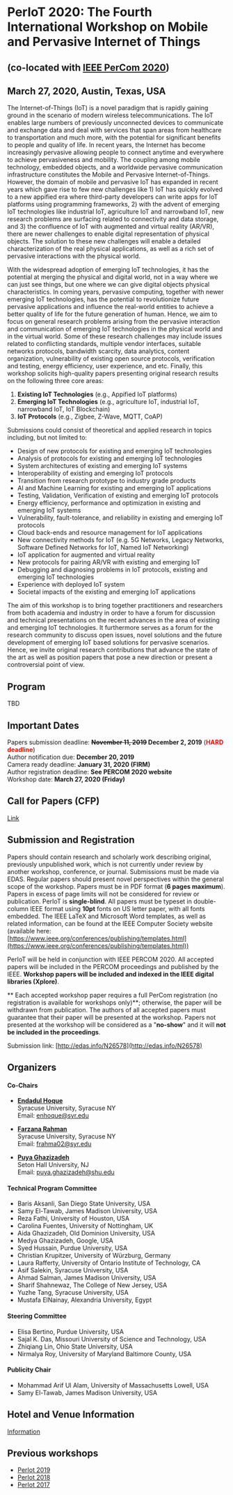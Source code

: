 # PerIoT 2020:  The Fourth International Workshop on Mobile and Pervasive Internet of Things

## <a href=dummy></a> (co-located with  [IEEE PerCom 2020](http://www.percom.org/))

## <a href=dummy></a> March 27, 2020, Austin, Texas, USA


The  Internet-of-Things (IoT) is a  novel  paradigm  that  is  rapidly  gaining  ground  in  the  scenario  of  modern  wireless   telecommunications.   The   IoT   enables   large   numbers   of   previously   unconnected   devices   to  communicate  and  exchange  data  and  deal  with  services  that  span  areas  from  healthcare  to  transportation  and  much  more,  with  the  potential  for  significant  benefits  to  people  and  quality  of  life.  In  recent  years,  the  Internet  has  become  increasingly  pervasive  allowing  people  to  connect  anytime  and  everywhere  to  achieve  pervasiveness  and  mobility.  The  coupling  among  mobile  technology,  embedded  objects,  and  a  worldwide   pervasive   communication   infrastructure   constitutes   the   Mobile   and   Pervasive   Internet-of-Things.  However,  the  domain  of  mobile  and  pervasive  IoT  has  expanded  in  recent  years  which  gave  rise  to  few  new  challenges  like  1)  IoT  has  quickly  evolved  to  a  new  appified  era  where  third-party  developers  can   write  apps  for  IoT  platforms   using  programming  frameworks,  2)   with   the   advent   of   emerging   IoT  technologies  like  industrial  IoT,  agriculture  IoT  and  narrowband  IoT,  new  research  problems  are  surfacing  related  to  connectivity  and  data  storage,  and  3)  the  confluence  of  IoT  with  augmented  and  virtual  reality  (AR/VR),  there  are  newer  challenges  to  enable  digital  representation  of  physical  objects.  The  solution  to  these  new  challenges  will  enable  a  detailed  characterization  of  the  real  physical  applications,  as  well  as  a  rich  set  of  pervasive  interactions  with  the  physical  world.    

With  the  widespread  adoption  of  emerging  IoT  technologies,  it  has  the  potential  at  merging  the  physical  and  digital  world,  not  in  a  way  where  we  can  just  see  things,  but  one  where  we  can  give  digital  objects  physical   characteristics.   In   coming   years,   pervasive   computing,   together   with   newer   emerging   IoT  technologies,  has  the  potential  to  revolutionize  future  pervasive  applications  and  influence  the  real-world  entities  to  achieve  a  better  quality  of  life  for  the  future  generation  of  human.  Hence,  we  aim  to  focus  on  general   research   problems   arising   from   the   pervasive   interaction   and   communication   of   emerging   IoT  technologies  in  the  physical  world  and  in  the  virtual  world.  Some  of  these  research  challenges  may  include  issues  related  to  conflicting  standards,  multiple  vendor  interfaces,  suitable  networks  protocols,  bandwidth  scarcity,  data  analytics,  content  organization,  vulnerability  of  existing  open  source  protocols,  verification  and  testing,  energy  efficiency,  user  experience,  and  etc.  Finally,  this  workshop  solicits  high-quality  papers  presenting  original  research  results  on  the  following  three  core  areas:

  1. **Existing  IoT  Technologies**  (e.g.,  Appified  IoT  platforms)  
  1. **Emerging  IoT  Technologies**  (e.g.,  agriculture  IoT,  industrial  IoT,  narrowband  IoT,  IoT  Blockchain)  
  1. **IoT  Protocols**  (e.g.,  Zigbee,  Z-Wave,  MQTT,  CoAP)  


Submissions  could  consist  of  theoretical  and  applied  research  in  topics  including,  but  not  limited  to:

- Design  of  new  protocols  for  existing  and  emerging  IoT  technologies  
- Analysis  of  protocols  for  existing  and  emerging  IoT  technologies  
- System  architectures  of  existing  and  emerging  IoT  systems  
- Interoperability  of  existing  and  emerging  IoT  protocols    
- Transition  from  research  prototype  to  industry  grade  products  
- AI  and  Machine  Learning  for  existing  and  emerging  IoT  applications  
- Testing,  Validation,  Verification  of  existing  and  emerging  IoT  protocols  
- Energy  efficiency,  performance  and  optimization  in  existing  and  emerging  IoT  systems  
- Vulnerability,  fault-tolerance,  and  reliability  in  existing  and  emerging  IoT  protocols  
- Cloud  back-ends  and  resource  management  for  IoT  applications  
- New   connectivity   methods   for   IoT   (e.g.   5G   Networks,   Legacy   Networks,   Software   Defined  Networks  for  IoT,  Named  IoT  Networking)  
- IoT  application  for  augmented  and  virtual  reality  
- New  protocols  for  pairing  AR/VR  with  existing  and  emerging  IoT  
- Debugging  and  diagnosing  problems  in  IoT  protocols,  existing  and  emerging  IoT  technologies  
- Experience  with  deployed  IoT  system  
- Societal  impacts  of  the  existing  and  emerging  IoT  applications

The   aim   of   this   workshop   is   to   bring   together   practitioners   and   researchers   from   both   academia   and  industry  in  order  to  have  a  forum  for  discussion  and  technical  presentations  on  the  recent  advances  in  the  area   of   existing   and   emerging   IoT   technologies.   It   furthermore   serves   as   a   forum   for   the   research  community  to  discuss  open  issues,  novel  solutions  and  the  future  development  of  emerging  IoT  based  solutions  for  pervasive  scenarios.  Hence,  we  invite  original  research  contributions  that  advance  the  state  of  the  art  as  well  as  position  papers  that  pose  a  new  direction  or  present  a  controversial  point  of  view.



## Program
TBD

## Important Dates

Papers submission deadline: **<strike>November 11, 2019</strike>
  December 2, 2019** (<font color="red">**HARD deadline**</font>)<br>
Author notification due: **December  20,  2019**<br>
Camera ready deadline: **January  31,  2020 (FIRM)**<br>
Author registration deadline: **See  PERCOM  2020  website**<br>
Workshop date: **March 27, 2020 (Friday)**

## Call for Papers (CFP)

[Link](#)

## Submission and Registration


Papers  should  contain  research  and  scholarly  work  describing  original,  previously  unpublished  work,  which  is  not  currently  under  review  by  another  workshop,  conference,  or  journal.   Submissions  must  be  made  via  EDAS.  Regular  papers  should  present  novel  perspectives  within  the  general  scope  of  the  workshop.  Papers  must  be  in  PDF  format  (**6  pages  maximum**).  Papers  in  excess  of  page  limits  will  not  be  considered  for  review  or  publication.  PerIoT is **single-blind**. All  papers  must  be  typeset  in  double-column  IEEE  format  using  **10pt**  fonts  on  US  letter  paper,  with  all  fonts  embedded.  The  IEEE  LaTeX  and  Microsoft  Word  templates,  as  well  as  related  information,  can  be  found  at  the  IEEE  Computer  Society  website  (available  here:  [https://www.ieee.org/conferences/publishing/templates.html](https://www.ieee.org/conferences/publishing/templates.html))


PerIoT  will  be  held  in  conjunction  with  IEEE  PERCOM  2020.  All  accepted  papers  will  be  included  in  the  PERCOM  proceedings  and  published  by  the  IEEE.  **Workshop  papers  will  be  included  and  indexed  in  the  IEEE  digital  libraries  (Xplore)**.  

** Each   accepted   workshop   paper   requires   a   full   PerCom   registration   (no   registration   is   available   for  workshops  only)**;  otherwise,  the  paper  will  be  withdrawn  from  publication.  The  authors  of  all  accepted  papers  must  guarantee  that  their  paper  will  be  presented  at  the  workshop.  Papers  not  presented  at  the  workshop  will  be  considered  as  a  "**no-show**"  and  it  will  **not  be  included  in  the  proceedings**.  

Submission link: [http://edas.info/N26578](http://edas.info/N26578)

## Organizers

#### <a href="dummy"></a> **Co-Chairs**

  - [**Endadul Hoque**](https://endadul.github.io)<br>
    Syracuse University, Syracuse NY<br>
    Email: enhoque@syr.edu

  - [**Farzana Rahman**](https://farahman.github.io/)<br>
    Syracuse University, Syracuse NY<br>
    Email: frahma02@syr.edu

  - [**Puya Ghazizadeh**](https://ghazizadehphd.github.io/)<br>
    Seton Hall University, NJ<br>
    Email: puya.ghazizadeh@shu.edu

#### <a href="dummy"></a> **Technical Program Committee**

  - Baris Aksanli, San Diego State University, USA
  - Samy El-Tawab, James Madison University, USA
  - Reza Fathi, University of Houston, USA
  - Carolina Fuentes, University of Nottingham, UK
  - Aida Ghazizadeh, Old Dominion University, USA
  - Medya Ghazizadeh, Google, USA
  - Syed Hussain, Purdue University, USA
  - Christian Krupitzer, University of Würzburg, Germany
  - Laura Rafferty, University of Ontario Institute of Technology, CA
  - Asif Salekin, Syracuse University, USA
  - Ahmad Salman, James Madison University, USA
  - Sharif Shahnewaz, The College of New Jersey, USA
  - Yuzhe Tang, Syracuse University, USA
  - Mustafa ElNainay, Alexandria University, Egypt


#### <a href="dummy"></a> **Steering Committee**

  - Elisa Bertino, Purdue University, USA
  - Sajal K. Das, Missouri University of Science and Technology, USA
  - Zhiqiang Lin, Ohio State University, USA
  - Nirmalya Roy, University of Maryland Baltimore County, USA


#### <a href="dummy"></a> **Publicity Chair**

  - Mohammad Arif Ul Alam, University of Massachusetts Lowell, USA
  - Samy El-Tawab, James Madison University, USA <br/>



## Hotel and Venue Information

[Information](http://www.percom.org/)

## Previous workshops

- [PerIot 2019](https://periot.github.io/2019/)
- [PerIot 2018](https://periot.github.io/2018/)
- [PerIot 2017](https://periot.github.io/2017/)
